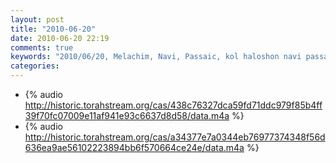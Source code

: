 ```yaml
---
layout: post
title: "2010-06-20"
date: 2010-06-20 22:19
comments: true
keywords: "2010/06/20, Melachim, Navi, Passaic, kol haloshon navi passaic, navi" 
categories: 
---
```


 * {% audio http://historic.torahstream.org/cas/438c76327dca59fd71ddc979f85b4ff39f70fc07009e11af941e93c6637d8d58/data.m4a %}
 * {% audio http://historic.torahstream.org/cas/a34377e7a0344eb76977374348f56d636ea9ae56102223894bb6f570664ce24e/data.m4a %}

